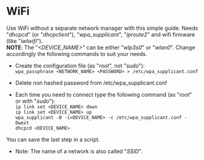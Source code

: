 # WiFi

Use WiFi without a separate network manager with this simple guide. Needs "_dhcpcd_" (or "_dhcpclient_"), "_wpa\_supplicant_", "_iproute2_" and wifi firmware (like "_iwlwifi_").  
__NOTE__: The "_\<DEVICE_NAME>_" can be either "_wlp3s0_" or "_wlan0_". Change accordingly the following commands to suit your needs.

* Create the configuration file (as "_root_", not "_sudo_"):  
`wpa_passphrase <NETWORK_NAME> <PASSWORD> > /etc/wpa_supplicant.conf`  
* Delete non hashed password from /etc/wpa_supplicant.conf  

* Each time you need to connect type the following command (as "_root_" or with "_sudo_"):  
`ip link set <DEVICE_NAME> down`  
`ip link set <DEVICE_NAME> up`  
`wpa_supplicant -B -i<DEVICE_NAME> -c /etc/wpa_supplicant.conf -Dwext`  
`dhcpcd <DEVICE_NAME>`  


You can save the last step in a script.  

* Note: The name of a network is also called "_SSID_".
